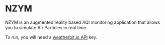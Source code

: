 # NZYM
NZYM is an augmented reality based AQI monitoring application that allows you to simulate Air Particles in real time.

To run, you will need a [weatherbit.io API](https://www.weatherbit.io/api/airquality-current) key.